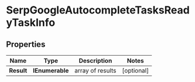 # SerpGoogleAutocompleteTasksReadyTaskInfo


## Properties

| Name | Type | Description | Notes |
|------------ | ------------- | ------------- | -------------|
**Result** | **IEnumerable<SerpGoogleAutocompleteTasksReadyResultInfo>** | array of results |[optional]|